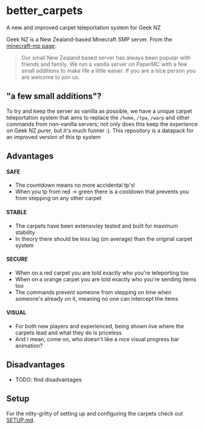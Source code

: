 # better_carpets
A new and improved carpet teleportation system for Geek NZ

Geek NZ is a New Zealand-based Minecraft SMP server. From the [minecraft-mp page](https://minecraft-mp.com/server-s13774):

> Our small New Zealand based server has always been popular with friends and family. We run a vanilla server on PaperMC with a few small additions to make life a little easier. If you are a nice person you are welcome to join us.

## "a few small additions"?

To try and keep the server as vanilla as possible, we have a unique carpet teleportation system that aims to replace the `/home`, `/tpa`, `/warp` and other commands from non-vanilla servers; not only does this keep the experience on Geek NZ purer, but it's much funner :). This repository is a datapack for an improved version of this tp system

## Advantages

#### SAFE
- The countdown means no more accidental tp's!
- When you tp from red -> green there is a cooldown that prevents you from stepping on any other carpet
#### STABLE 
- The carpets have been extensivley tested and built for maximum stability
- In theory there should be _less_ lag (on average) than the original carpet system
#### SECURE
- When on a red carpet you are told exactly who you're teleporting too
- When on a orange carpet you are told exactly who you're sending items too
- The commands prevent someone from stepping on lime when someone's already on it, meaning no one can intercept the items
#### VISUAL
- For both new players and experienced, being shown live where the carpets lead and what they do is priceless
- And I mean, come on, who doesn't like a nice visual progress bar animation?

## Disadvantages
- TODO: find disadvantages

## Setup

For the nitty-gritty of setting up and configuring the carpets check out [SETUP.md](SETUP.md).